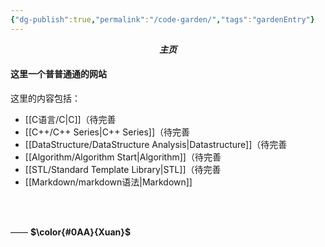 ```yaml
---
{"dg-publish":true,"permalink":"/code-garden/","tags":"gardenEntry"}
---
```


***<center>主页</center>***

#### 这里一个普普通通的网站
这里的内容包括：

- [[C语言/C\|C]]（待完善
- [[C++/C++ Series\|C++ Series]]（待完善
- [[DataStructure/DataStructure Analysis\|Datastructure]]（待完善
- [[Algorithm/Algorithm Start\|Algorithm]]（待完善
- [[STL/Standard Template Library\|STL]]（待完善
- [[Markdown/markdown语法\|Markdown]]
<br>

&nbsp;&nbsp; &nbsp; &nbsp; &nbsp; &nbsp; &nbsp; &nbsp; &nbsp; &nbsp; &nbsp;&nbsp;&nbsp; &nbsp; &nbsp; &nbsp; &nbsp; &nbsp; &nbsp; &nbsp; &nbsp; &nbsp; &nbsp;&nbsp; &nbsp; &nbsp; &nbsp; &nbsp; &nbsp; &nbsp; &nbsp; &nbsp; &nbsp; &nbsp;&nbsp; &nbsp; &nbsp; &nbsp; &nbsp; &nbsp; &nbsp; &nbsp; &nbsp; &nbsp; &nbsp;&nbsp; &nbsp; &nbsp; &nbsp; &nbsp; &nbsp; &nbsp; &nbsp; &nbsp; &nbsp; &nbsp;&nbsp; &nbsp; &nbsp; &nbsp; &nbsp; &nbsp; &nbsp; &nbsp; &nbsp; &nbsp; ——   **$\color{#0AA}{Xuan}$**


